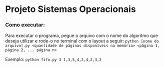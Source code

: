 # Projeto Sistemas Operacionais
### Como executar:
Para executar o programa, pegue o arquivo com o nome do algoritmo que deseja utilizar e rode-o no terminal com o layout a seguir:
`python [nome do arquivo].py <quantidade de páginas disponíveis na memória> <página 1, página 2, ... página n>`

Exemplo: 
`python fifo.py 3 1,3,5,4,2,4,2,3,2`

